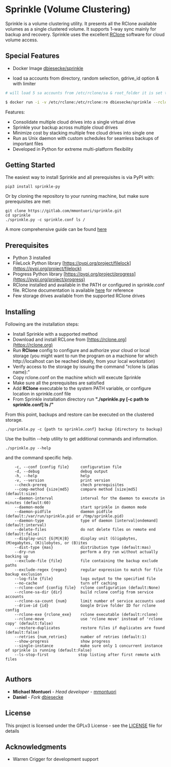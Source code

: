 # Sprinkle (Volume Clustering)


Sprinkle is a volume clustering utility. It presents all the RClone available volumes as a single clustered volume. It supports 1-way sync mainly for
backup and recovery. Sprinkle uses the excellent [RClone](https://rclone.org) software for cloud volume access.

## Special Features

* Docker Image [dbiesecke/sprinkle](https://hub.docker.com/r/dbiesecke/sprinkle)
  
* load sa accounts from directory, random selection, gdrive_id option & with limiter

```bash
# will load 5 sa accounts from /etc/rclone/sa & root_folder it is set to "XXXXX" ( your public gdrive dir)

$ docker run -i -v /etc/rclone:/etc/rclone:ro dbiesecke/sprinkle --rclone-sa-count 5 --drive-id XXXXX -d --rclone-sa-dir /etc/rclone/sa stats
```



Features:
* Consolidate multiple cloud drives into a single virtual drive
* Sprinkle your backup across multiple cloud drives
* Minimize cost by stacking multiple free cloud drives into single one
* Run as Unix daemon with custom schedules for seamless backups of important files
* Developed in Python for extreme multi-platform flexibility

## Getting Started

The easiest way to install Sprinkle and all prerequisites is via PyPI with:
```
pip3 install sprinkle-py
```

Or by cloning the repository to your running machine, but make sure prerequisites are met:
```
git clone https://gitlab.com/mmontuori/sprinkle.git
cd sprinkle
./sprinkle.py -c sprinkle.conf ls /
```
A more comprehensive guide can be found [here](https://mmontuori.github.io/sprinkle/docs/guide)

## Prerequisites

* Python 3 installed
* FileLock Python library [https://pypi.org/project/filelock](https://pypi.org/project/filelock)
* Progress Python library [https://pypi.org/project/progress](https://pypi.org/project/progress)
* RClone installed and available in the PATH or configured in sprinkle.conf file. RClone documentation
is available [here](https://rclone.org) for reference
* Few storage drives available from the supported RClone drives

## Installing

Following are the installation steps:

* Install Sprinkle with a supported method
* Download and install RCLone from [https://rclone.org](https://rclone.org)
* Run **RClone** config to configure and authorize your cloud or local storage
  (you might want to run the program on a machione for which http://localhost can be reached
  ideally, from your local workstation)
* Verify access to the storage by issuing the command "rclone ls {alias name}:"
* Copy rclone.conf on the machine which will execute Sprinkle
* Make sure all the prerequisites are satisfied
* Add **RClone** executable to the system PATH variable, or configure location in sprinkle.conf file
* From Sprinkle installation directory run **"./sprinkle.py [-c path to sprinkle.conf] ls /"**

From this point, backups and restore can be executed on the clustered storage.

```
./sprinkle.py -c {path to sprinkle.conf} backup {directory to backup}
```

Use the builtin --help utility to get additional commands and information.

```
./sprinkle.py --help
```

and the command specific help.

```
    -c, --conf {config file}     configuration file
    -d, --debug                  debug output
    -h, --help                   help
    -v, --version                print version
    --check-prereq               chech prerequisites
    --comp-method {size|md5}     compare method [size|md5] (default:size)
    --daemon-interval            interval for the daemon to execute in minutes (default:60)
    --daemon-mode                start sprinkle in daemon mode
    --daemon-pidfile             daemon pidfile (default:/var/run/sprinkle.pid or /tmp/sprinkle.pid)
    --daemon-type                type of daemon [interval|ondemand] (default:interval)
    --delete-files               do not delete files on remote end (default:false)
    --display-unit {G|M|K|B}     display unit (G)igabytes, (M)egabytes, (K)ilobytes, or (B)ites
    --dist-type {mas}            distribution type (default:mas)
    --dry-run                    perform a dry run without actually backing up
    --exclude-file {file}        file containing the backup exclude paths
    --exclude-regex {regex}      regular expression to match for file backup exclusion
    --log-file {file}            logs output to the specified file
    --no-cache                   turn off caching
    --rclone-conf {config file}  rclone configuration (default:None)
    --rclone-sa-dir {dir}        build rclone config from service accounts
    --rclone-sa-count {num}      limit number of service accounts used
    --drive-id {id}              Google Drive folder ID for rclone config
    --rclone-exe {rclone_exe}    rclone executable (default:rclone)
    --rclone-move                use 'rclone move' instead of 'rclone copy' (default:false)
    --restore-duplicates         restore files if duplicates are found (default:false)
    --retries {num_retries}      number of retries (default:1)
    --show-progress              show progress
    --single-instance            make sure only 1 concurrent instance of sprinkle is running (default:False)
    --ls-stop-first             stop listing after first remote with files
    
```

## Authors

* **Michael Montuori** - *Head developer* - [mmontuori](https://gitlab.com/mmontuori)
* **Daniel** - *Fork* [dbiesecke](https://gitlab.com/dbiesecke)

## License

This project is licensed under the GPLv3 License - see the
[LICENSE](https://www.gnu.org/licenses/gpl-3.0.en.html) file for details

## Acknowledgments

* Warren Crigger for development support
